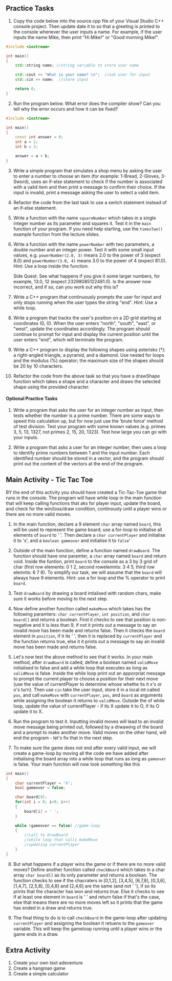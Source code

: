 Practice Tasks
-------------
1. Copy the code below into the source.cpp file of your Visual Studio C++ console project. Then update date it to so that a greeting is printed to the console whenever the user inputs a name. For example, if the user inputs the name Mike, then print "Hi Mike!" or "Good morning Mike!".
   
~~~cpp
#include <iostream>

int main()
{
	std::string name; //string variable to store user name

	std::cout << "What is your name? \n";  //ask user for input
	std::cin >> name;  //store input

	return 0;
}
~~~

2. Run the program below. What error does the compiler show? Can you tell why the error occurs and how it can be fixed?
~~~cpp
#include <iostream>

int main()
{
	const int answer = 0;
	int a = 1;
	int b = 2;

	answer = a + b;
}
~~~

3. Write a simple program that simulates a shop menu by asking the user to enter a number to choose an item (for example: 1-Bread, 2-Gloves, 3-Sword), uses an if-else statement to check if the number is associated with a valid item and then print a message to confirm their choice. If the input is invalid, print a message asking the user to select a valid item.
4. Refactor the code from the last task to use a switch statement instead of an if-else statement.
5. Write a function with the name `squareNumber` which takes in a single integer number as its parameter and squares it. Test it in the `main` function of your program. If you need help starting, use the `timesTwo()` example function from the lecture slides.
6. Write a function with the name `powerNumber` with two parameters, a double number and an integer power. Test it with some small input values, e.g. `powerNumber(2.0, 3)` means 2.0 to the power of 3 (expect 8.0) and `powerNumber(3.0, 4)` means 3.0 to the power of 4 (expect 81.0). Hint: Use a loop inside the function.

    Side Quest. See what happens if you give it some larger numbers, for example, 13.0, 12 (expect 23298085122481.0). Is the answer now incorrect, and if so, can you work out why this is?

7. Write a C++ program that continuously prompts the user for input and only stops running when the user types the string "end". Hint: Use a while loop.

8.	Write a program that tracks the user's position on a 2D grid starting at coordinates (0, 0). When the user enters "north", "south", "east", or "west", update the coordinates accordingly. The program should continue to prompt for input and display the current position until the user enters "end", which will terminate the program.
   
9.	Write a C++ program to display the following shapes using asterisks (*): a right-angled triangle, a pyramid, and a diamond. Use nested for loops and the modulus (%) operator; the maximum size of the shapes should be 20 by 10 characters.

10.	Refactor the code from the above task so that you have a drawShape function which takes a shape and a character and draws the selected shape using the provided character.
    
#### Optional Practice Tasks
1.	Write a program that asks the user for an integer number as input, then tests whether the number is a prime number. There are some ways to speed this calculation up, but for now just use the ‘brute force’ method of test division. Test your program with some known values (e.g. primes 3, 5, 13, 1327, not primes 2, 15, 20, 1323). Test how large you can go with your inputs.

2.	Write a program that asks a user for an integer number, then uses a loop to identify prime numbers between 1 and the input number. Each identified number should be stored in a vector, and the program should print out the content of the vectors at the end of the program.

Main Activity - Tic Tac Toe
------------
BY the end of this activity you should have created a Tic-Tac-Toe game that runs in the console. The program will have while loop in the main function that will keep calling functions that aks for player input, update the board, and check for the win/loss/draw condition, continously until a player wins or there are no more valid moves.
1. In the main function, declare a 9 element `char` array named `board`, this will be used to represent the game board; use a for-loop to initialise all elements of `board` to ' '. Then declare a `char currentPlayer` and initialise it to 'x', and a `boolean gameover` and initialise it to `false`'

2. Outside of the main function, define a function named `drawBoard`. The function should have one paramter, a `char` array named `board` and return void. Inside the funtion, print `board` to the console as a 3 by 3 grid of char (first row elements: 0 1 2, second rowelemnts: 3 4 5, third row elemnts: 6 7 8). To simplify our task, we will assume that the `board` will always have 9 elements. Hint: use a for loop and the % operator to print `board`.

3. Test `drawBoard` by drawing a board intialised with random chars, make sure it works before moving to the next step.

4. Now define another function called `makeMove` which takes has the following paramters: `char currentPlayer`, `int position`, and  `char board[]` and returns a boolean. First it checks to see that position is non-negative and it is less than 9, if not it prints out a message to say an invalid move has been made and returns false. Then it checks the `board` element in `position`, if it its ' ', then it is replaced by `currentPlayer` and the function returns true, else it it prints out a message to say an invalid move has been made and returns false.

5. Let's now test the above method to see that it works. In your main method, after `drawBoard` is called, define a boolean named `validMove` initialised to false and add a while loop that executes as long as `validMove` is false. Inside the while loop print out an apporpriat message to prompt the current player to choose a position for their next move (use the value of currentPlayer to determine whose whethe its it x's or o's turn). Then use `cin` take the user input, store it in a local int called `pos`, and call `makeMove` with `currentPlayer`, `pos`, and `board` as arguments while assigning the boolean it returns to `validMove`. Outside the of while loop, update the value of currentPlayer - if its X update it to O, if its O update it to X.

6. Run the program to test it. Inputting invalid moves will lead to an invalid move message being printed out, followed by a drwawing of the board and a prompt to make another move. Valid moves on the other hand, will end the program - let's fix that in the next step.

7. To make sure the game does not end after every valid input, we will create a game-loop by moving all the code we have added after initialising the board array into a while loop that runs as long as `gameover` is false. Your main function will now look something like this

~~~cpp
int main()
{
	char currentPlayer = 'X';
	bool gameover = false;

	char board[9];
	for(int i = 0; i<9; i++)
	{
		board[i] = ' ';
	}

	while (gameover == false) //game-loop
	{
		//call to drawBoard
		//while loop that calls makeMove
		//updating currentPlayer
	}
}
~~~
8. But what happens if a player wins the game or if there are no more valid moves? Define another function called `checkBoard` which takes in a char array `char board[]` as its only parameter and returns a boolean. The function checks to see if the chacraters in [0,1,2], [3,4,5], [6,7,8], [0,3,6], [1,4,7], [2,5,8], [0,4,8] and [2,4,6] are the same (and not ' '), if so its prints that the character has won and returns true. Else it checks to see if at least one element in `board` is ' ' and return false if that's the case, else that means there are no more moves left so it prints that the game has ended in a draw and returns true.

9. The final thing to do is to call `checkBoard` in the game-loop after updating `currentPlayer` and assigning the boolean it retuens to the `gameover` variable. This will keep the gameloop running until a player wins or the game ends in a draw. 

Extra Activity
------------
1. Create your own text adeventure
2. Create a hangman game
3. Create a simple calculator



   

